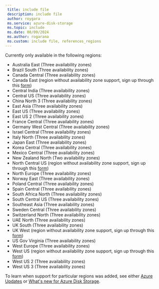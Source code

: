```yaml
---
 title: include file
 description: include file
 author: roygara
 ms.service: azure-disk-storage
 ms.topic: include
 ms.date: 08/09/2024
 ms.author: rogarana
 ms.custom: include file, references_regions
---
```

Currently only available in the following regions:

- Australia East (Three availability zones)
- Brazil South (Three availability zones)
- Canada Central (Three availability zones)
- Canada East (region without availability zone support, sign up through this [form](https://forms.office.com/Pages/ResponsePage.aspx?id=v4j5cvGGr0GRqy180BHbR_qDQoBfgNxGj84DlI3mGbtUOTRZN1FTWkdNVzRESEI2SzVENjE3SDJFOC4u))
- Central India (Three availability zones)
- Central US (Three availability zones)
- China North 3 (Three availability zones)
- East Asia (Three availability zones)
- East US (Three availability zones)
- East US 2 (Three availability zones)
- France Central (Three availability zones)
- Germany West Central (Three availability zones)
- Israel Central (Three availability zones)
- Italy North (Three availability zones)
- Japan East (Three availability zones)
- Korea Central (Three availability zones)
- Mexico Central (Three availability zones)
- New Zealand North (Two availability zones)
- North Central US (region without availability zone support, sign up through this [form](https://forms.office.com/Pages/ResponsePage.aspx?id=v4j5cvGGr0GRqy180BHbR_qDQoBfgNxGj84DlI3mGbtUOTRZN1FTWkdNVzRESEI2SzVENjE3SDJFOC4u))
- North Europe (Three availability zones)
- Norway East (Three availability zones)
- Poland Central (Three availability zones)
- Spain Central (Three availability zones)
- South Africa North (Three availability zones)
- South Central US (Three availability zones)
- Southeast Asia (Three availability zones)
- Sweden Central (Three availability zones)
- Switzerland North (Three availability zones)
- UAE North (Three availability zones)
- UK South (Three availability zones)
- UK West (region without availability zone support, sign up through this [form](https://forms.office.com/Pages/ResponsePage.aspx?id=v4j5cvGGr0GRqy180BHbR_qDQoBfgNxGj84DlI3mGbtUOTRZN1FTWkdNVzRESEI2SzVENjE3SDJFOC4u))
- US Gov Virginia (Three availability zones)
- West Europe (Three availability zones)
- West US (region without availability zone support, sign up through this [form](https://forms.office.com/Pages/ResponsePage.aspx?id=v4j5cvGGr0GRqy180BHbR_qDQoBfgNxGj84DlI3mGbtUOTRZN1FTWkdNVzRESEI2SzVENjE3SDJFOC4u))
- West US 2 (Three availability zones)
- West US 3 (Three availability zones)

To learn when support for particular regions was added, see either [Azure Updates](https://azure.microsoft.com/updates/?query=disk%20storage) or [What's new for Azure Disk Storage](/azure/virtual-machines/disks-whats-new).
